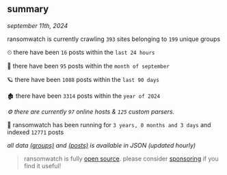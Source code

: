 
## summary
_september 11th, 2024_

ransomwatch is currently crawling `393` sites belonging to `199` unique groups

⏲ there have been `16` posts within the `last 24 hours`

🦈 there have been `95` posts within the `month of september`

🪐 there have been `1088` posts within the `last 90 days`

🏚 there have been `3314` posts within the `year of 2024`

_⚙️ there are currently `97` online hosts & `125` custom parsers._

🦕 ransomwatch has been running for `3 years, 0 months and 3 days` and indexed `12771` posts

_all data  [(groups)](http://ransomwhat.telemetry.ltd/groups) and [(posts)](http://ransomwhat.telemetry.ltd/posts) is available in JSON (updated hourly)_

> ransomwatch is fully [open source](https://github.com/joshhighet/ransomwatch#ransomwatch--). please consider [sponsoring](https://github.com/sponsors/joshhighet) if you find it useful!
